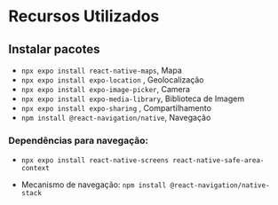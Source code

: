 # Recursos Utilizados

## Instalar pacotes

- `npx expo install react-native-maps`, Mapa
- `npx expo install expo-location` , Geolocalização
- `npx expo install expo-image-picker`, Camera
- `npx expo install expo-media-library`, Biblioteca de Imagem
- `npx expo install expo-sharing` , Compartilhamento
- `npm install @react-navigation/native`, Navegação

### Dependências para navegação:

- `npx expo install react-native-screens react-native-safe-area-context`

- Mecanismo de navegação: `npm install @react-navigation/native-stack`
